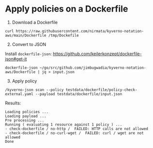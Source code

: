 # Apply policies on a Dockerfile

1. Download a Dockerfile

```
curl https://raw.githubusercontent.com/nirmata/kyverno-notation-aws/main/Dockerfile /tmp/Dockefile
```

2. Convert to JSON

Install `dockerfile-json`: https://github.com/keilerkonzept/dockerfile-json#get-it

```
dockerfile-json ~/go/src/github.com/jimbugwadia/kyverno-notation-aws/Dockerfile | jq > input.json
```

3. Apply policy

```
/kyverno-json scan --policy testdata/dockerfile/policy-check-external.yaml --payload testdata/dockerfile/input.json
```

Results:

```
Loading policies ...
Loading payload ...
Pre processing ...
Running ( evaluating 1 resource against 1 policy ) ...
- check-dockerfile / no-http /  FAILED: HTTP calls are not allowed
- check-dockerfile / no-curl-wget /  FAILED: curl / wget are not allowed
Done
```